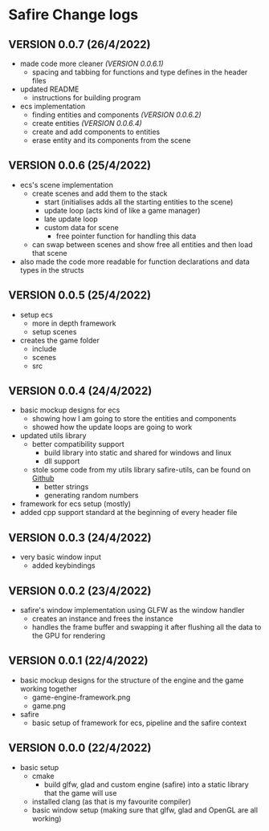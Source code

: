 # Safire Change logs

## VERSION 0.0.7 (26/4/2022)

* made code more cleaner *(VERSION 0.0.6.1)*
  * spacing and tabbing for functions and type defines in the header files
* updated README
  * instructions for building program
* ecs implementation
  * finding entities and components *(VERSION 0.0.6.2)*
  * create entities *(VERSION 0.0.6.4)*
  * create and add components to entities
  * erase entity and its components from the scene

## VERSION 0.0.6 (25/4/2022)

* ecs's scene implementation
  * create scenes and add them to the stack
    * start (initialises adds all the starting entities to the scene)
    * update loop (acts kind of like a game manager)
    * late update loop
    * custom data for scene
      * free pointer function for handling this data
  * can swap between scenes and show free all entities and then load that scene
* also made the code more readable for function declarations and data types in the structs

## VERSION 0.0.5 (25/4/2022)

* setup ecs
  * more in depth framework
  * setup scenes
* creates the game folder
  * include
  * scenes
  * src

## VERSION 0.0.4 (24/4/2022)

* basic mockup designs for ecs
  * showing how I am going to store the entities and components
  * showed how the update loops are going to work
* updated utils library
  * better compatibility support
    * build library into static and shared for windows and linux
    * dll support
  * stole some code from my utils library safire-utils, can be found on [Github](https://github.com/Oniup/Safire-Utils.git)
    * better strings
    * generating random numbers
* framework for ecs setup (mostly)
* added cpp support standard at the beginning of every header file

## VERSION 0.0.3 (24/4/2022)

* very basic window input
  * added keybindings

## VERSION 0.0.2 (23/4/2022)

* safire's window implementation using GLFW as the window handler
  * creates an instance and frees the instance
  * handles the frame buffer and swapping it after flushing all the data to the GPU for rendering

## VERSION 0.0.1 (22/4/2022)

* basic mockup designs for the structure of the engine and the game working together
  * game-engine-framework.png
  * game.png
* safire
  * basic setup of framework for ecs, pipeline and the safire context

## VERSION 0.0.0 (22/4/2022)

* basic setup
  * cmake
    * build glfw, glad and custom engine (safire) into a static library that the game will use
  * installed clang (as that is my favourite compiler)
  * basic window setup (making sure that glfw, glad and OpenGL are all working)
